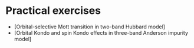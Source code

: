 # Practical exercises

* [Orbital-selective Mott transition in two-band Hubbard model]
* [Orbital Kondo and spin Kondo effects in three-band Anderson impurity model]
